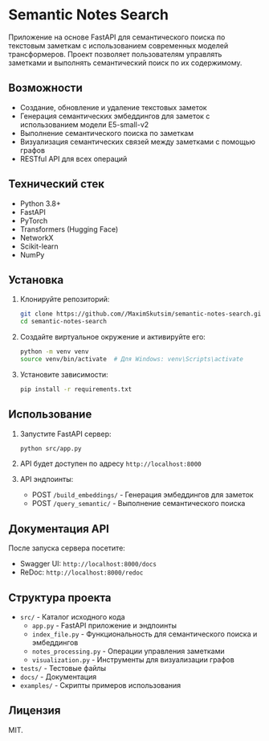 # Semantic Notes Search

Приложение на основе FastAPI для семантического поиска по текстовым заметкам с использованием современных моделей трансформеров. Проект позволяет пользователям управлять заметками и выполнять семантический поиск по их содержимому.

## Возможности

- Создание, обновление и удаление текстовых заметок
- Генерация семантических эмбеддингов для заметок с использованием модели E5-small-v2
- Выполнение семантического поиска по заметкам
- Визуализация семантических связей между заметками с помощью графов
- RESTful API для всех операций

## Технический стек

- Python 3.8+
- FastAPI
- PyTorch
- Transformers (Hugging Face)
- NetworkX
- Scikit-learn
- NumPy

## Установка

1. Клонируйте репозиторий:
    ```bash
    git clone https://github.com//MaximSkutsim/semantic-notes-search.git
    cd semantic-notes-search
    ```

2. Создайте виртуальное окружение и активируйте его:
    ```bash
    python -m venv venv
    source venv/bin/activate  # Для Windows: venv\Scripts\activate
    ```

3. Установите зависимости:
    ```bash
    pip install -r requirements.txt
    ```

## Использование

1. Запустите FastAPI сервер:
    ```bash
    python src/app.py
    ```

2. API будет доступен по адресу `http://localhost:8000`

3. API эндпоинты:
    - POST `/build_embeddings/` - Генерация эмбеддингов для заметок
    - POST `/query_semantic/` - Выполнение семантического поиска

## Документация API

После запуска сервера посетите:
- Swagger UI: `http://localhost:8000/docs`
- ReDoc: `http://localhost:8000/redoc`

## Структура проекта

- `src/` - Каталог исходного кода
  - `app.py` - FastAPI приложение и эндпоинты
  - `index_file.py` - Функциональность для семантического поиска и эмбеддингов
  - `notes_processing.py` - Операции управления заметками
  - `visualization.py` - Инструменты для визуализации графов
- `tests/` - Тестовые файлы
- `docs/` - Документация
- `examples/` - Скрипты примеров использования

## Лицензия

MIT.
